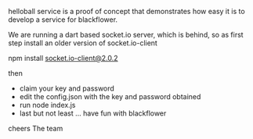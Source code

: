 helloball service is a proof of concept 
that demonstrates how easy it is to develop a service for blackflower.

We are running a dart based socket.io server, which is behind, so as first step install an older version of socket.io-client

npm install socket.io-client@2.0.2

then
- claim your key and password
- edit the config.json with the key and password obtained
- run node index.js
- last but not least ... have fun with blackflower

cheers
The team

